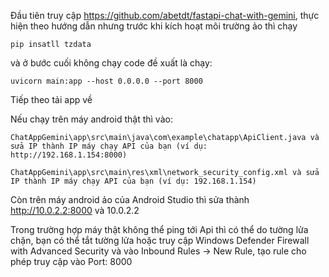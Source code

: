 Đầu tiên truy cập https://github.com/abetdt/fastapi-chat-with-gemini, 
thực hiện theo hướng dẫn nhưng trước khi kích hoạt môi trường ảo thì chạy

    pip insatll tzdata 
 
và ở bước cuối không chạy code đề xuất là chạy:

    uvicorn main:app --host 0.0.0.0 --port 8000

Tiếp theo tải app về 


Nếu chạy trên máy android thật thì vào:

    ChatAppGemini\app\src\main\java\com\example\chatapp\ApiClient.java và sửa IP thành IP máy chạy API của bạn (ví dụ: http://192.168.1.154:8000)
    
    ChatAppGemini\app\src\main\res\xml\network_security_config.xml và sửa IP thành IP máy chạy API của bạn (ví dụ: 192.168.1.154)

Còn trên máy android ảo của Android Studio thì sửa thành http://10.0.2.2:8000 và 10.0.2.2

Trong trường hợp máy thật không thể ping tới Api thì có thể do tường lửa chặn, bạn có thể tắt tường lửa hoặc
truy cập Windows Defender Firewall with Advanced Security và vào Inbound Rules -> New Rule, tạo rule cho phép truy cập vào Port: 8000
